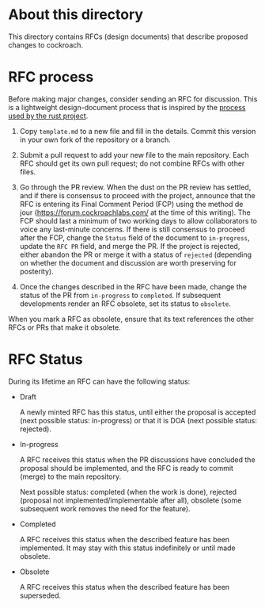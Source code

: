 # About this directory

This directory contains RFCs (design documents) that describe
proposed changes to cockroach.

# RFC process

Before making major changes, consider sending an RFC for discussion.
This is a lightweight design-document process that is inspired by the
[process used by the rust project](https://github.com/rust-lang/rfcs).

1. Copy `template.md` to a new file and fill in the details. Commit
   this version in your own fork of the repository or a branch.

2. Submit a pull request to add your new file to the main repository.
   Each RFC should get its own pull request; do not combine RFCs with
   other files.

3. Go through the PR review. When the dust on the PR review has settled,
   and if there is consensus to proceed with the project, announce that
   the RFC is entering its Final Comment Period (FCP) using the method
   de jour (https://forum.cockroachlabs.com/ at the time of this
   writing). The FCP should last a minimum of two working days to allow
   collaborators to voice any last-minute concerns. If there is still
   consensus to proceed after the FCP, change the `Status` field of the
   document to `in-progress`, update the `RFC PR` field, and merge the
   PR. If the project is rejected, either abandon the PR or merge it
   with a status of `rejected` (depending on whether the document and
   discussion are worth preserving for posterity).

4. Once the changes described in the RFC have been made, change the
   status of the PR from `in-progress` to `completed`. If subsequent
   developments render an RFC obsolete, set its status to `obsolete`.

When you mark a RFC as obsolete, ensure that its text references the
other RFCs or PRs that make it obsolete.

# RFC Status

During its lifetime an RFC can have the following status:

- Draft

  A newly minted RFC has this status, until either the proposal is
  accepted (next possible status: in-progress) or that it is DOA (next
  possible status: rejected).

- In-progress

  A RFC receives this status when the PR discussions have concluded
  the proposal should be implemented, and the RFC is ready to commit
  (merge) to the main repository.

  Next possible status: completed (when the work is done), rejected
  (proposal not implemented/implementable after all), obsolete (some
  subsequent work removes the need for the feature).

- Completed

  A RFC receives this status when the described feature has been
  implemented. It may stay with this status indefinitely or until made
  obsolete.

- Obsolete

  A RFC receives this status when the described feature has been
  superseded.
